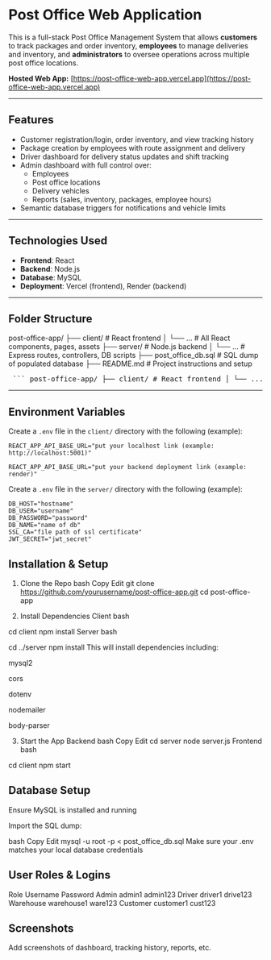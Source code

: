   #  Post Office Web Application

  This is a full-stack Post Office Management System that allows **customers** to track packages and order inventory, **employees** to manage deliveries and inventory, and **administrators** to oversee operations across multiple post office locations.

  **Hosted Web App:** [https://post-office-web-app.vercel.app](https://post-office-web-app.vercel.app)

  ---

  ##  Features

  - Customer registration/login, order inventory, and view tracking history
  - Package creation by employees with route assignment and delivery
  - Driver dashboard for delivery status updates and shift tracking
  - Admin dashboard with full control over:
    - Employees
    - Post office locations
    - Delivery vehicles
    - Reports (sales, inventory, packages, employee hours)
  - Semantic database triggers for notifications and vehicle limits

  ---

  ##  Technologies Used

  - **Frontend**: React
  - **Backend**: Node.js
  - **Database**: MySQL
  - **Deployment**: Vercel (frontend), Render (backend)

  ---

  ##  Folder Structure

post-office-app/ ├── client/ # React frontend │ 
└── ... # All React components, pages, assets 
├── server/ # Node.js backend 
│ 
└── ... # Express routes, controllers, DB scripts ├── post_office_db.sql # SQL dump of populated database ├── README.md # Project instructions and setup

<pre> ``` post-office-app/ ├── client/ # React frontend │ └── ... # All React components, pages, assets ├── server/ # Node.js backend │ └── ... # Express routes, controllers, DB scripts ├── post_office_db.sql # SQL dump of populated database ├── README.md # Project instructions and setup ``` </pre>

---

## Environment Variables

Create a `.env` file in the `client/` directory with the following (example):

```.env
REACT_APP_API_BASE_URL="put your localhost link (example: http://localhost:5001)"
```

```.env.production
REACT_APP_API_BASE_URL="put your backend deployment link (example: render)"
```

Create a `.env` file in the `server/` directory with the following (example):

```.env
DB_HOST="hostname"
DB_USER="username"
DB_PASSWORD="password"
DB_NAME="name of db"
SSL_CA="file path of ssl certificate"
JWT_SECRET="jwt_secret"
```

## Installation & Setup
1. Clone the Repo
bash
Copy
Edit
git clone https://github.com/yourusername/post-office-app.git
cd post-office-app

3. Install Dependencies
Client
bash

cd client
npm install
Server
bash

cd ../server
npm install
This will install dependencies including:

mysql2

cors

dotenv

nodemailer

body-parser

3. Start the App
Backend
bash
Copy
Edit
cd server
node server.js
Frontend
bash

cd client
npm start

## Database Setup
Ensure MySQL is installed and running

Import the SQL dump:

bash
Copy
Edit
mysql -u root -p < post_office_db.sql
Make sure your .env matches your local database credentials

## User Roles & Logins

Role	Username	Password
Admin	admin1	admin123
Driver	driver1	drive123
Warehouse	warehouse1	ware123
Customer	customer1	cust123

## Screenshots
Add screenshots of dashboard, tracking history, reports, etc.



